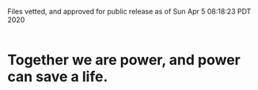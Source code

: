 Files vetted, and approved for public release as of Sun Apr  5 08:18:23 PDT 2020<br><br><h1>Together we are power, and power can save a life.</h1>
